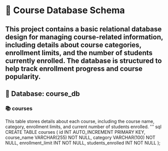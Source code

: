 # 📘 Course Database Schema
This project contains a basic relational database design for managing course-related information, including details about course categories, enrollment limits, and the number of students currently enrolled. The database is structured to help track enrollment progress and course popularity.
---
## 🧱 Database: course_db

### 📚 courses
This table stores details about each course, including the course name, category, enrollment limits, and current number of students enrolled.
''' sql
CREATE TABLE courses (
    id INT AUTO_INCREMENT PRIMARY KEY,
    course_name VARCHAR(255) NOT NULL,
    category VARCHAR(100) NOT NULL,
    enrollment_limit INT NOT NULL,
    students_enrolled INT NOT NULL
);
